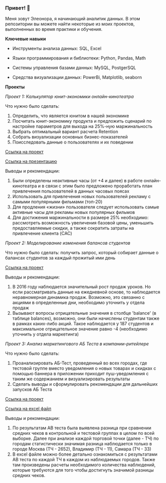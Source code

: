 ### Привет! 👋
Меня зовут Элеонора, я начинающий аналитик данных. В этом репозитории вы можете найти некоторые из моих проектов, выполненных во время практики и обучения.

**Ключевые навыки**

- Инструменты анализа данных: SQL, Excel

- Языки программирования и библиотеки: Python, Pandas, Math

- Системы управления базами данных: MySQL, PostgerSQL

- Средства визуализации данных: PowerBi, Matplotlib, seaborn

**Проекты**

_Проект 1: Калькулятор юнит-экономики онлайн-кинотеатра_

Что нужно было сделать:

1. Определить, что является юнитом в нашей экономике
2. Посчитать юнит-экономику продукта и предложить сценарий по настройке параметров для выхода на 25%-ную маржинальность
3. Выбрать оптимальный вариант расчета Retention
4. Собрать визуализации основных бизнес-показателей
5. Поисследовать данные о пользователях и их поведении

<a href="https://docs.google.com/spreadsheets/d/1-Ru4XVnv6iOB0xWDqlNrxZFW-deRxOoS/edit?usp=drive_link&ouid=112395647801805542631&rtpof=true&sd=true">Ссылка на проект</a>

<a href="https://docs.google.com/presentation/d/1DmzfwgKEvRG-fEeaSzi2I-dnfsHi1Ptq/edit?usp=drive_link&ouid=112395647801805542631&rtpof=true&sd=true">Ссылка на презентацию</a>
<p>Выводы и рекомендации:<p>
<ol>
  <li>Были определены неактивные часы (от +4 и далее) в работе онлайн-кинотеатра и в связи с этим было предложено проработать план привлечения пользователей в данных часовых поясах </li >
  <li>Использовать для привлечения новых пользователей рекламу с самыми популярными фильмами (топ-20) </li >
  <li>Для продления «жизни» пользователя следует использовать самые активные часы для рекламы новых популярных фильмов</li>
  <li>Для достижения маржинальности в размере 25% необходимо: рассмотреть возможность увеличения базовой цены, уменьшить предоставляемые скидки, а также сократить затраты на привлечение клиента (CAC)</li >
</ol>

_Проект 2: Моделирование изменения балансов студентов_

Что нужно было сделать: получить запрос, который собирает данные о балансах студентов за каждый прожитый ими день

<a href="https://github.com/Eleonora-The-Analyst/Eleonora-The-Analyst/blob/main/%D0%9F%D1%80%D0%BE%D0%B5%D0%BA%D1%82%202">Ссылка на проект</a>

<p>Выводы и рекомендации:<p>
<ol>
  <li>В 2016 году наблюдается значительный рост продаж уроков. Но если рассматривать данные на ежедневной основе, то наблюдается неравномерная динамика продаж. Возможно, это связанно с акциями в определенные дни, необходимо уточнить у отдела продаж</li >
  <li>Вызывают вопросы отрицательные значения в столбце 'balance' (в таблице balances), возможно, они были начислены студентам также в рамках каких-либо акций. Такое наблюдается у 187 студентов и максимальное отрицательное значение равно -4 (необходимо уточнить у отдела маркетинга)</li >
</ol>
   
_Проект 3: Анализ маркетингового АБ Теста в компании-ритейлере_

Что нужно было сделать:

1. Проанализировать АБ-Тест, проведенный во всех городах, где тестовой группе вместо уведомления о новых товарах и скидках с помощью баннера в приложении приходит пуш-уведомления с таким же содержанием и визуализировать результаты
2. Сделать выводы и сформулировать рекомендации для дальнейших запусков АБ Теста

<a href="https://github.com/Eleonora-The-Analyst/Eleonora-The-Analyst/blob/main/%D0%94%D0%B8%D0%BF%D0%BB%D0%BE%D0%BC_SkyLenta.ipynb">Ссылка на проект</a>

<a href="https://docs.google.com/spreadsheets/d/1R_ZcpWkyLaYs6K7J6tgQP3V7Ocmo8nAT/edit?usp=drive_link&ouid=112395647801805542631&rtpof=true&sd=true">Ссылка на excel файл</a>

<p>Выводы и рекомендации:<p>
<ol>
  <li> По результатам АВ теста была выявлена разница при сравнении средних чеков в контрольной и тестовой группах в целом по всей выборке. Далее при анализе каждой торговой  точки (далее - ТЧ) по городам статистически значимая разница наблюдается только в городе Москва (ТЧ - 2652), Владимир (ТЧ - 11), Самара (ТЧ - 33)</li >
  <li> В excel файле можно более детально ознакомиться с результатами АВ теста по каждой ТЧ в каждом из наблюдаемых городов. Также там произведены расчеты необходимого количества наблюдений, которые требуются для того чтобы достигнуть значимой разницы средних чеков. </li >
<ol>
  

<!--
**Eleonora-The-Analyst/Eleonora-The-Analyst** is a ✨ _special_ ✨ repository because its `README.md` (this file) appears on your GitHub profile.

